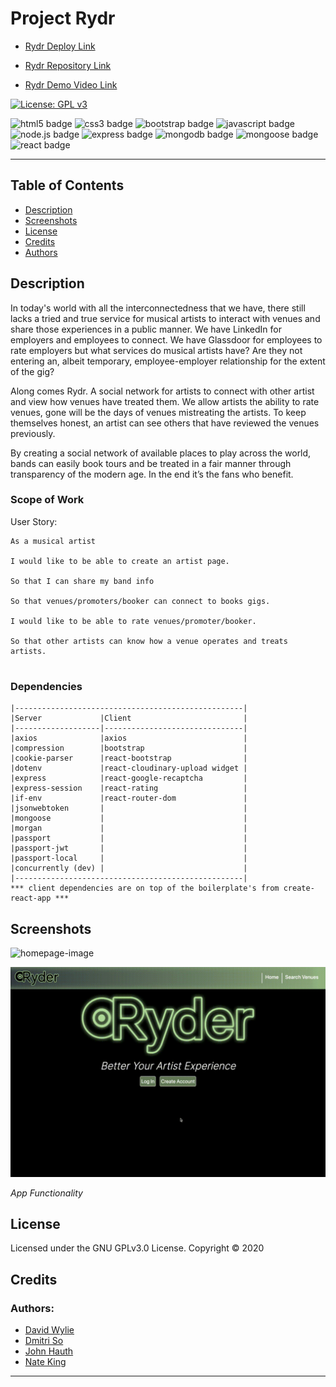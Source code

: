 # Project Rydr


* [Rydr Deploy Link](https://rydr.vps.natemking.dev/)

* [Rydr Repository Link](https://github.com/natemking/rydr)

* [Rydr Demo Video Link](https://youtu.be/DFGs32pqozE)

[![License: GPL v3](https://img.shields.io/badge/License-GPLv3-blue.svg)](https://github.com/natemking/rydr/blob/main/LICENSE)

![html5 badge](https://img.shields.io/badge/html5%20-%23E34F26.svg?&style=flat&logo=html5&logoColor=white)
![css3 badge](https://img.shields.io/badge/css3%20-%231572B6.svg?&style=flat&logo=css3&logoColor=white)
![bootstrap badge](https://img.shields.io/badge/bootstrap%20-%23563D7C.svg?&style=flat&logo=bootstrap&logoColor=white")
![javascript badge](https://img.shields.io/badge/javascript%20-%23323330.svg?&style=flat&logo=javascript&logoColor=%23F7DF1E)
![node.js badge](https://img.shields.io/badge/Node.js%20-%2343853D.svg?&style=flat&logo=node.js&logoColor=white)
![express badge](https://img.shields.io/badge/Express.js%20-%23404d59.svg?&style=flat&logo=node.js&logoColor=white)
![mongodb badge](https://img.shields.io/badge/MongoDB-%234ea94b.svg?&style=flat&logo=mongodb&logoColor=white)
![mongoose badge](https://img.shields.io/badge/Mongoose-%23800.svg?&style=flat&logoColor=white)
![react badge](https://img.shields.io/badge/react%20-%2320232a.svg?&style=flat&logo=react&logoColor=%2361DAFB")


---
## Table of Contents
 * [Description](#description)
  * [Screenshots](#screenshots)
  * [License](#license)
  * [Credits](#credits)
  * [Authors](#authors)

## Description

In today's world with all the interconnectedness that we have, there still lacks a tried and true service for musical artists to interact with venues and share those experiences in a public manner. We have LinkedIn for employers and employees to connect. We have Glassdoor for employees to rate employers but what services do musical artists have? Are they not entering an, albeit temporary, employee-employer relationship for the extent of the gig? 

Along comes Rydr. A social network for artists to connect with other artist and view how venues have treated them. We allow artists the ability to rate venues, gone will be the days of venues mistreating the artists. To keep themselves honest, an artist can see others that have reviewed the venues previously.

By creating a social network of available places to play across the world, bands can easily book tours and be treated in a fair manner through transparency of the modern age. In the end it’s the fans who benefit. 


### Scope of Work

User Story:
```
As a musical artist 

I would like to be able to create an artist page.

So that I can share my band info

So that venues/promoters/booker can connect to books gigs.

I would like to be able to rate venues/promoter/booker.

So that other artists can know how a venue operates and treats artists.


``` 
<!-- 
### React

### MongoDB/Mongoose

### Node.js

### HTML/CSS -->

### Dependencies
```
|---------------------------------------------------|
|Server             |Client                         |
|-------------------|-------------------------------|
|axios              |axios                          |
|compression        |bootstrap                      |
|cookie-parser      |react-bootstrap                |
|dotenv             |react-cloudinary-upload widget |
|express            |react-google-recaptcha         |
|express-session    |react-rating                   |        
|if-env             |react-router-dom               |
|jsonwebtoken       |                               |     
|mongoose           |                               |
|morgan             |                               |
|passport           |                               |
|passport-jwt       |                               |
|passport-local     |                               |
|concurrently (dev) |                               |
|---------------------------------------------------|
*** client dependencies are on top of the boilerplate's from create-react-app ***
```

## Screenshots

![homepage-image](./client/public/imgs/RydrMainPage.jpg)

![app gif](./client/public/imgs/rydr.gif)
<br>

_App Functionality_
<br>


## License
Licensed under the GNU GPLv3.0 License. Copyright © 2020

## Credits

### Authors:
* [David Wylie](https://github.com/wyliedavid1984)
* [Dmitri So](https://github.com/dmitriso)
* [John Hauth](https://github.com/jkhauth)
* [Nate King](https://github.com/natemking)

<!-- * [Add a comma to map results if there are more then one result](https://stackoverflow.com/questions/47881767/how-to-add-a-comma-in-array-map-after-every-element-except-last-element-in-react)

* [Find and update sub document](https://stackoverflow.com/questions/48494416/get-child-element-from-event-target)

* [Creating relationships w/ Mongoose](https://dev.to/oluseyeo/how-to-create-relationships-with-mongoose-and-node-js-11c8)  

* [FindByIdAndUpdate $push in Mongoose](https://stackoverflow.com/questions/15621970/pushing-object-into-array-schema-in-mongoose)
* [Mongoose CRUD](https://coursework.vschool.io/mongoose-crud/)

* [Limit the most recent results in ascending order w/ Mongoose](https://stackoverflow.com/questions/39069491/how-to-get-last-5-docs-in-sequential-order) -->


---


